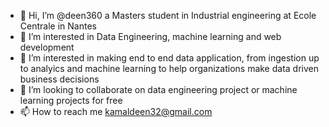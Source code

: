- 👋 Hi, I’m @deen360 a Masters student in Industrial engineering at Ecole Centrale in Nantes 
- 👀 I’m interested in Data Engineering, machine learning and web development
- 🌱 I’m interested in making end to end data application, from ingestion up to analyics  and machine learning to help organizations make data driven business decisions 
- 💞️ I’m looking to collaborate on data engineering project or machine learning projects for free
- 📫 How to reach me kamaldeen32@gmail.com

<!---
deen360/deen360 is a ✨ special ✨ repository because its `README.md` (this file) appears on your GitHub profile.
You can click the Preview link to take a look at your changes.
--->
